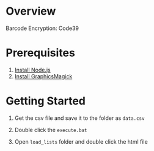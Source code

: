 # Overview   
Barcode Encryption: Code39   

# Prerequisites   
1. [Install Node.js](https://nodejs.org/en/download/)  
2. [Install GraphicsMagick](http://www.graphicsmagick.org/)

# Getting Started   
1. Get the csv file and save it to the folder as ```data.csv```   

2. Double click the ```execute.bat```   

3. Open ```load_lists``` folder and double click the html file
